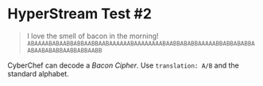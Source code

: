 # HyperStream Test #2 

> I love the smell of bacon in the morning! `ABAAAABABAABBABBAABBAABAAAAAABAAAAAAAABAABBABABBAAAAABBABBABABBAABAABABABBAABBABBAABB`

CyberChef can decode a *Bacon Cipher*. Use `translation: A/B` and the standard alphabet.


